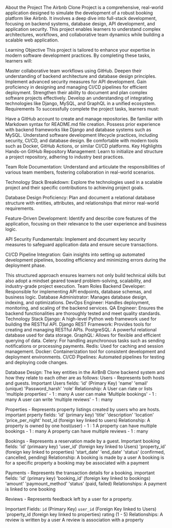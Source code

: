 About the Project
The Airbnb Clone Project is a comprehensive, real-world application designed to simulate the development of a robust booking platform like Airbnb. It involves a deep dive into full-stack development, focusing on backend systems, database design, API development, and application security. This project enables learners to understand complex architectures, workflows, and collaborative team dynamics while building a scalable web application.

Learning Objective
This project is tailored to enhance your expertise in modern software development practices. By completing these tasks, learners will:

Master collaborative team workflows using GitHub.
Deepen their understanding of backend architecture and database design principles.
Implement advanced security measures for API development.
Gain proficiency in designing and managing CI/CD pipelines for efficient deployment.
Strengthen their ability to document and plan complex software projects effectively.
Develop an understanding of integrating technologies like Django, MySQL, and GraphQL in a unified ecosystem.
Requirements
To successfully complete the project tasks, learners must:

Have a GitHub account to create and manage repositories.
Be familiar with Markdown syntax for README.md file creation.
Possess prior experience with backend frameworks like Django and database systems such as MySQL.
Understand software development lifecycle practices, including security, CI/CD, and database design.
Be comfortable with modern tools such as Docker, GitHub Actions, or similar CI/CD platforms.
Key Highlights
Hands-on GitHub Repository Management:
Learn to initialize and structure a project repository, adhering to industry best practices.

Team Role Documentation:
Understand and articulate the responsibilities of various team members, fostering collaboration in real-world scenarios.

Technology Stack Breakdown:
Explore the technologies used in a scalable project and their specific contributions to achieving project goals.

Database Design Proficiency:
Plan and document a relational database structure with entities, attributes, and relationships that mirror real-world requirements.

Feature-Driven Development:
Identify and describe core features of the application, focusing on their relevance to the user experience and business logic.

API Security Fundamentals:
Implement and document key security measures to safeguard application data and ensure secure transactions.

CI/CD Pipeline Integration:
Gain insights into setting up automated development pipelines, boosting efficiency and minimizing errors during the deployment phase.

This structured approach ensures learners not only build technical skills but also adopt a mindset geared toward problem-solving, scalability, and industry-grade project execution.
Team Roles
Backend Developer: Responsible for implementing API endpoints, database schemas, and business logic.
Database Administrator: Manages database design, indexing, and optimizations.
DevOps Engineer: Handles deployment, monitoring, and scaling of the backend services.
QA Engineer: Ensures the backend functionalities are thoroughly tested and meet quality standards.
Technology Stack
Django: A high-level Python web framework used for building the RESTful API.
Django REST Framework: Provides tools for creating and managing RESTful APIs.
PostgreSQL: A powerful relational database used for data storage.
GraphQL: Allows for flexible and efficient querying of data.
Celery: For handling asynchronous tasks such as sending notifications or processing payments.
Redis: Used for caching and session management.
Docker: Containerization tool for consistent development and deployment environments.
CI/CD Pipelines: Automated pipelines for testing and deploying code changes.

Database Design:
The key entities in the AirBnB Clone backend system and how they relate to each other are as follows:
Users - Represents both hosts and guests.
Important Users fields:
'id' (Primary Key)
'name'
'email' (unique)
'Password_harsh'
'role'
Relationship:
A User can rlate or lists 'multiple properties' - 1 : many
A user can make 'Multiple bookings' - 1 : many
A user can write 'multiple reviews' - 1 : many

Properties - Represents property listings created by users who are hosts.
important prperty fields:
'id' (primary key)
'title'
'description'
'location'
'price_per_night'
host_id (foreign key linked to users)
Relationship:
A property is owned by one host(user) - 1 : 1
A property can have multiple bookings - 1 : many
A property can have multiple reviews - 1 : many

Bookings - Represents a reservation made by a guest.
Important booking fields:
'id' (primaary key)
'user_id' (foreign key linked to Users)
'property_id' (foreign key linked to properties)
'start_date'
'end_date'
'status' (confirmed, cancelled, pending)
Relationship:
A booking is made by a user
A booking is for a specific property
a booking may be associated with a payment

Payments - Represents the transaction details for a booking.
important fields:
'id' (primary key)
'booking_id' (foreign key linked to bookings)
'amount'
'paymount_method'
'status' (paid, failed)
Relationships:
A payment is linked to one booking

Reviews - Represents feedback left by a user for a property.

Important Fields:
`id` (Primary Key)
`user_id` (Foreign Key linked to Users)
`property_id (foreign key linked to properties)
rating (1 - 5)
Relationships:
A review is written by a user
A review is association with a property








